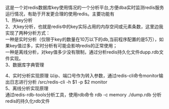 这是一个对redis数据库key使用情况的一个分析平台,方便dba实时监测redis服务运行情况，有助于开发更合理的使用redis。主要功能有  
1、热key分析  
2、大key分析，也就是redis中的key实际占用的内存空间或元素条数，这里边我实现了两种分析方式：  
一种是实时分析（仅限于key的数量在10万以下的db,当前程序配置的是5万），如果key值过多，实时分析有可能会影响redis的正常使用；  
一种是离线分析，对key值多少没有限制，通过分析redis持久化文件dupp.rdb文件实现。  
3、数据库字典管理  

4、实时分析实现原理
以ip、端口号作为转入参数，通过redis-cli命令monitor输出日志进行分析
/src/redis-cli -h $1 -p $2 monitor   
5、离线分析实现原理  
通过redis-rdb-tools分析工具，使用rdb命令
 rdb -c memory ./dump.rdb
分析redis的持久化rdb文件
